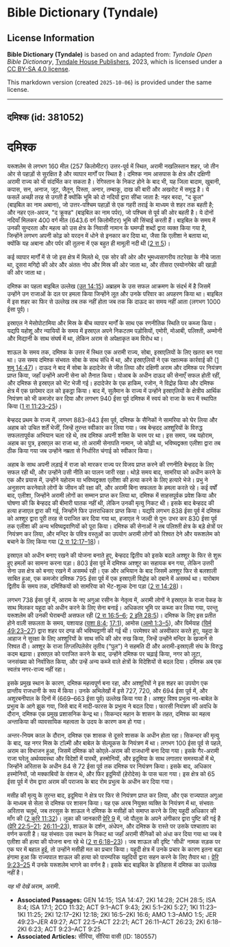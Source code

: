 # Bible Dictionary (Tyndale)

## License Information

**Bible Dictionary (Tyndale)** is based on and adapted from: _Tyndale Open Bible Dictionary_, [Tyndale House Publishers](https://tyndaleopenresources.com/), 2023, which is licensed under a [CC BY-SA 4.0 license](https://creativecommons.org/licenses/by-sa/4.0/legalcode.en).

This markdown version (created `2025-10-06`) is provided under the same license.



--------------------------------

## दमिश्क (id: 381052)

दमिश्क
======

यरूशलेम से लगभग 160 मील (257 किलोमीटर) उत्तर\-पूर्व में स्थित, अरामी नखलिस्तान शहर, जो तीन ओर से पहाड़ों से सुरक्षित है और व्यापार मार्गों पर स्थित है। दमिश्क नाम आसपास के क्षेत्र और दक्षिणी अरामी राज्य को भी संदर्भित कर सकता है। रेगिस्तान के निकट होने के बाद भी, यह जिला बादाम, खुबानी, कपास, सन, अनाज, जूट, जैतून, पिस्ता, अनार, तम्बाकू, दाख की बारी और अखरोट में समृद्ध है। ये फसलें अच्छी तरह से उगती हैं क्योंकि भूमि को दो नदियों द्वारा सींचा जाता है: नहर बरदा, "द कूल" (बाइबिल का नाम अबाना), जो उत्तर\-पश्चिम पहाड़ों से एक गहरी तराई के माध्यम से शहर तक बहती है; और नहर एल\-अवज, "द क्रूक्ड" (बाइबिल का नाम पर्पर), जो पश्चिम से पूर्व की ओर बहती है। ये दोनों नदियाँ मिलकर 400 वर्ग मील (643\.6 वर्ग किलोमीटर) भूमि की सिंचाई करती हैं। बाइबिल के समय में उनकी सुन्दरता और महत्व को उस क्षेत्र के निवासी नामान के घमण्डी शब्दों द्वारा व्यक्त किया गया है, जिन्होंने लगभग अपनी कोढ़ को यरदन में धोने से इनकार कर दिया था, जैसा कि एलीशा ने बताया था, क्योंकि यह अबाना और पर्पर की तुलना में एक बहुत ही मामूली नदी थी ([2 रा 5](https://ref.ly/2Kgs5:1-2Kgs5:27))।

कई व्यापार मार्गों में से जो इस क्षेत्र में मिलते थे, एक सोर की ओर और भूमध्यसागरीय तटरेखा के नीचे जाता था, दूसरा मगिद्दो की ओर और अंततः नोप और मिस्र की ओर जाता था, और तीसरा एस्योनगेबेर की खाड़ी की ओर जाता था।

दमिश्क का पहला बाइबिल उल्लेख ([उत 14:15](https://ref.ly/Gen14:15)) अब्राहम के उस सफल आक्रमण के संदर्भ में है जिसमें उन्होंने उन राजाओं के दल पर हमला किया जिन्होंने लूत और उनके परिवार का अपहरण किया था। बाइबिल में इस शहर का फिर से उल्लेख तब तक नहीं होता जब तक कि दाऊद का समय नहीं आता (लगभग 1000 ईसा पूर्व)।

इस्राएल ने मेसोपोटामिया और मिस्र के बीच व्यापार मार्गों के साथ एक रणनीतिक स्थिति पर कब्जा किया। यद्यपि यहोशू और न्यायियों के समय में इस्राएल अपने निकटतम पड़ोसियों, एमोरी, मोआबी, पलिश्ती, अम्मोनी और मिद्यानी के साथ संघर्ष में था, लेकिन अराम से अपेक्षाकृत कम विरोध था।

शाऊल के समय तक, दमिश्क के उत्तर में स्थित एक अरामी राज्य, सोबा, इस्राएलियों के लिए खतरा बन गया था। उस समय दमिश्क संभवतः सोबा के साथ संधि में था, और इस्राएलियों ने एक रक्षात्मक कार्रवाई की ([1 शमू 14:47](https://ref.ly/1Sam14:47))। दाऊद ने बाद में सोबा के हदादेजेर से जीत लिया और दक्षिणी अराम और दमिश्क पर नियंत्रण प्राप्त किया, जहाँ उन्होंने अपनी सेना को तैनात किया। योआब के अधीन दाऊद की सेनाएँ सफल होती रहीं, और दमिश्क से इस्राएल को भेंट भेजी गई। हदादेजेर के एक हाकिम, रजोन, ने विद्रोह किया और दमिश्क क्षेत्र में एक छापेमार दल को इकट्ठा किया। बाद में, सुलैमान के राज्य में उन्होंने इस्राएलियों के क्षेत्रीय आर्थिक नियंत्रण को भी कमजोर कर दिया और लगभग 940 ईसा पूर्व दमिश्क में स्वयं को राजा के रूप में स्थापित किया ([1 रा 11:23–25](https://ref.ly/1Kgs11:23-1Kgs11:25))।

बेन्हदद प्रथम के राज्य में, लगभग 883–843 ईसा पूर्व, दमिश्क के सैनिकों ने सामरिया को घेर लिया और अहाब को उचित शर्तें भेजीं, जिन्हें तुरन्त स्वीकार कर लिया गया। जब बेन्हदद अश्शूरियों के विरुद्ध सफलतापूर्वक अभियान चला रहे थे, तब दमिश्क अपनी शक्ति के चरम पर था। इस समय, जब यहोराम, अहाब का पुत्र, इस्राएल का राजा था, तो अरामी सेनापति नामान, जो कोढ़ी था, भविष्यद्वक्ता एलीशा द्वारा तब ठीक किया गया जब उन्होंने नम्रता से निर्धारित चंगाई को स्वीकार किया।

अहाब के साथ अपनी लड़ाई में राजा को मारकर राज्य पर विजय प्राप्त करने की रणनीति बेन्हदद के लिए सफल रही थी, और उन्होंने उसी नीति का पालन जारी रखा। थोड़े समय बाद, सामरिया को अधीन करने के एक और प्रयास में, उन्होंने यहोराम या भविष्यद्वक्ता एलीशा की हत्या करने के लिए हत्यारे भेजे। प्रभु ने अनुसरण करनेवाले लोगों के जीवन की रक्षा की, और अरामी बिना सफलता के हमला करते रहे। कई वर्षों बाद, एलीशा, जिन्होंने अरामी लोगों का सम्मान प्राप्त कर लिया था, दमिश्क में साहसपूर्वक प्रवेश किया और घोषणा की कि बेन्हदद की बीमारी घातक नहीं थी, लेकिन उनकी मृत्यु निकट थी। इसके बाद बेन्हदद की हत्या हजाएल द्वारा की गई, जिन्होंने फिर उत्तराधिकार प्राप्त किया। यद्यपि लगभग 838 ईसा पूर्व में दमिश्क को अश्शूर द्वारा पूरी तरह से पराजित कर दिया गया था, हजाएल ने जल्दी से पुनः उभर कर 830 ईसा पूर्व तक एलीशा की अन्य भविष्यद्ववाणियों को पूरा किया। दमिश्क की सेनाओं ने तब पलिश्ती क्षेत्र के बड़े क्षेत्रों पर नियंत्रण कर लिया, और मन्दिर के पवित्र वस्तुओं का उपयोग अरामी लोगों को रिश्वत देने और यरूशलेम को बचाने के लिए किया गया ([2 रा 12:17–18](https://ref.ly/2Kgs12:17-2Kgs12:18))।

इस्राएल को अधीन बनाए रखने की योजना बनाते हुए, बेन्हदद द्वितीय को इसके बदले अश्शूर के फिर से शुरू हुए हमलों का सामना करना पड़ा। 803 ईसा पूर्व में दमिश्क अश्शूर का सहायक बन गया, लेकिन उत्तरी सेना उस क्षेत्र को बनाए रखने में असमर्थ रही। एक और अभियान के बाद जिसमें अश्शूर फिर से बलशाली साबित हुआ, एक कमजोर दमिश्क 795 ईसा पूर्व में एक इस्राएली विद्रोह को दबाने में असमर्थ था। यारोबाम द्वितीय के समय तक, दमिश्कियों को सामरिया को भेंट\-शुल्क देना पड़ा ([2 रा 14:28](https://ref.ly/2Kgs14:28))।

लगभग 738 ईसा पूर्व में, आराम के नए अगुआ रसीन के नेतृत्व में, अरामी लोगों ने इस्राएल के राजा पेकह के साथ मिलकर यहूदा को अधीन करने के लिए सेना बनाई। अधिकतर भूमि पर कब्जा कर लिया गया, परन्तु यरूशलेम की उनकी घेराबन्दी असफल रही ([2 रा 16:5–6](https://ref.ly/2Kgs16:5-2Kgs16:6); [2 इति 28:5](https://ref.ly/2Chr28:5))। दमिश्क के लिए इस प्रतीत होने वाली सफलता के समय, यशायाह ([यशा 8:4](https://ref.ly/Isa8:4); [17:1](https://ref.ly/Isa17:1)), आमोस ([आमो 1:3–5](https://ref.ly/Amos1:3-Amos1:5)), और यिर्मयाह ([यिर्म 49:23–27](https://ref.ly/Jer49:23-Jer49:27)) द्वारा शहर पर दण्ड की भविष्यद्वाणी की गई थी। परमेश्वर को अस्वीकार करते हुए, यहूदा के आहाज ने सुरक्षा के लिए अश्शूरियों के साथ संधि की ओर रुख किया, जिन्हें उन्होंने मन्दिर के खजाने से रिश्वत दी। अश्शूर के राजा तिग्लत्पिलेसेर तृतीय (“पुल”) ने सहमति दी और अरामी\-इस्राएली संघ के विरुद्ध कदम बढ़ाया। इस्राएल को पराजित करने के बाद, उन्होंने दमिश्क पर चढ़ाई किया, नगर को लूटा, जनसंख्या को निर्वासित किया, और उन्हें अन्य कब्जे वाले क्षेत्रों के विदेशियों से बदल दिया। दमिश्क अब एक स्वतंत्र नगर\-राज्य नहीं रहा।

इसके प्रमुख स्थान के कारण, दमिश्क महत्वपूर्ण बना रहा, और अश्शूरियों ने इस शहर का उपयोग एक प्रान्तीय राजधानी के रूप में किया। उनके अभिलेखों में इसे 727, 720, और 694 ईसा पूर्व में, और अशूरबनीपाल के दिनों में (669–663 ईसा पूर्व) उल्लेख किया गया है। अश्शूर विश्व प्रभुत्व नव\-बाबेल के प्रभुत्व के आगे झुक गया, जिसे बाद में मादी\-फारस के प्रभुत्व ने बदल दिया। फारसी नियंत्रण की अवधि के दौरान, दमिश्क एक प्रमुख प्रशासनिक केन्द्र था। सिकन्दर महान के शासन के तहत, दमिश्क का महत्व अन्ताकिया की व्यावसायिक महत्वता के उदय के कारण कम हो गया।

अन्तर\-नियम काल के दौरान, दमिश्क एक शासक से दूसरे शासक के अधीन होता रहा। सिकन्दर की मृत्यु के बाद, यह नगर मिस्र के टॉल्मी और बाबेल के सेल्यूकस के नियंत्रण में था। लगभग 100 ईसा पूर्व से पहले, अराम का विभाजन हुआ, जिसमें दमिश्क को कोएले\-अराम की राजधानी बना दिया गया। इसके गैर\-अरामी राजा घरेलू अर्थव्यवस्था और विदेशों में पारथी, हस्मोनियों, और इदूमिया के साथ लगातार समस्याओं में थे, जिन्होंने अरितास के अधीन 84 से 72 ईसा पूर्व तक दमिश्क पर नियंत्रण किया। इसके बाद, अधिकार हस्मोनियों, जो मक्काबियों के वंशज थे, और फिर इदुमियों (हेरोदेस) के पास चला गया। इस क्षेत्र को 65 ईसा पूर्व में रोम द्वारा अराम की पराजय के बाद रोम प्रभुत्व के अधीन कर दिया गया।

मसीह की मृत्यु के तुरन्त बाद, इदूमिया ने क्षेत्र पर फिर से नियंत्रण प्राप्त कर लिया, और एक राज्यपाल अगुआ के माध्यम से सेला से दमिश्क पर शासन किया। यह एक अरब नियुक्त व्यक्ति के नियंत्रण में था, संभवतः अरितास चतुर्थ, जब तरसुस के शाऊल ने दमिश्क के मसीहों को समाप्त करने के लिए यहूदी अधिकार की माँग की ([2 कुरि 11:32](https://ref.ly/2Cor11:32))। लूका की जानकारी [प्रेरि 9](https://ref.ly/Acts9:1-Acts9:43) में, जो पौलुस के अपने अंगीकार द्वारा पुष्टि की गई है ([प्रेरि 22:5–21](https://ref.ly/Acts22:5-Acts22:21); [26:11–23](https://ref.ly/Acts26:11-Acts26:23)), शाऊल के दर्शन, अंधेपन, और दमिश्क के रास्ते पर उसके पश्चाताप का वर्णन करती है। यह संभवतः उस स्थान के निकट था जहाँ अरामी सैनिकों को अंधा कर दिया गया था जब वे एलीशा की हत्या की योजना बना रहे थे ([2 रा 6:18–23](https://ref.ly/2Kgs6:18-2Kgs6:23))। जब शाऊल की दृष्टि 'सीधी' नामक सड़क पर एक घर में बहाल हुई, तो उन्होंने मसीही मत का प्रचार किया। यहूदी क्षेत्र में उनके प्रचार के कारण इतना बड़ा हंगामा हुआ कि राज्यपाल शाऊल की हत्या को पारम्परिक यहूदियों द्वारा सहन करने के लिए तैयार था। [प्रेरि 9:23–25](https://ref.ly/Acts9:23-Acts9:25) में उनके यरूशलेम भागने का वर्णन है। इसके बाद बाइबिल के इतिहास में दमिश्क का उल्लेख नहीं है।

*यह भी देखें* अराम, अरामी.

* **Associated Passages:** GEN 14:15; 1SA 14:47; 2KI 14:28; 2CH 28:5; ISA 8:4; ISA 17:1; 2CO 11:32; ACT 9:1–ACT 9:43; 2KI 5:1–2KI 5:27; 1KI 11:23–1KI 11:25; 2KI 12:17–2KI 12:18; 2KI 16:5–2KI 16:6; AMO 1:3–AMO 1:5; JER 49:23–JER 49:27; ACT 22:5–ACT 22:21; ACT 26:11–ACT 26:23; 2KI 6:18–2KI 6:23; ACT 9:23–ACT 9:25
* **Associated Articles:** सीरिया, सीरिया वासी (ID: 180557)


